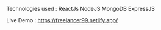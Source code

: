 Technologies used : ReactJs NodeJS MongoDB ExpressJS





Live Demo : https://freelancer99.netlify.app/
